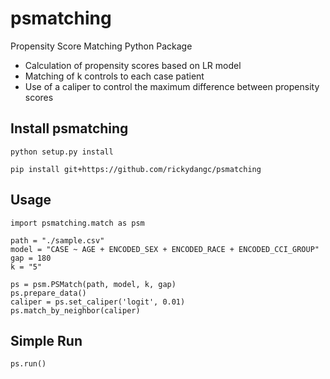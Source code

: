 # psmatching
Propensity Score Matching Python Package

- Calculation of propensity scores based on LR model
- Matching of k controls to each case patient
- Use of a caliper to control the maximum difference between propensity scores

## Install psmatching

```
python setup.py install

pip install git+https://github.com/rickydangc/psmatching
```

## Usage

```
import psmatching.match as psm

path = "./sample.csv"
model = "CASE ~ AGE + ENCODED_SEX + ENCODED_RACE + ENCODED_CCI_GROUP"
gap = 180
k = "5"

ps = psm.PSMatch(path, model, k, gap)
ps.prepare_data()
caliper = ps.set_caliper('logit', 0.01)
ps.match_by_neighbor(caliper)
```

## Simple Run
```
ps.run()
```
